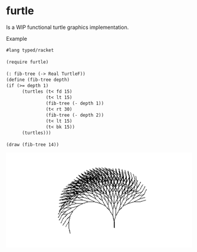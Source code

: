 furtle
======

Is a WIP functional turtle graphics implementation.

Example

    #lang typed/racket
    
    (require furtle)
    
    (: fib-tree (-> Real TurtleF))
    (define (fib-tree depth)
    (if (>= depth 1)
          (turtles (t< fd 15)
                   (t< lt 15)
                   (fib-tree (- depth 1))
                   (t< rt 30)
                   (fib-tree (- depth 2))
                   (t< lt 15)
                   (t< bk 15))
          (turtles)))
    
    (draw (fib-tree 14))
![all text](https://github.com/souravdatta/furtle/raw/master/fib-tree-example.png "Example")



